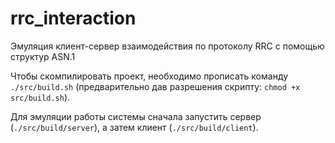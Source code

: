 # rrc_interaction
Эмуляция клиент-сервер взаимодействия по протоколу RRC с помощью структур ASN.1 

Чтобы скомпилировать проект, необходимо прописать команду `./src/build.sh` (предварительно дав разрешения скрипту: `chmod +x src/build.sh`).

Для эмуляции работы системы сначала запустить сервер (`./src/build/server`), а затем клиент (`./src/build/client`).